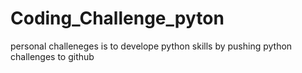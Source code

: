 # Coding_Challenge_pyton

personal challeneges is to develope python skills by pushing python challenges to github 
